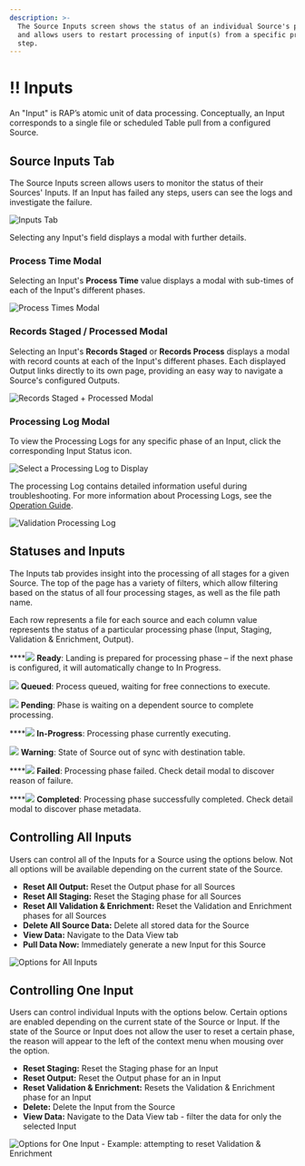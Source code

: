 ```yaml
---
description: >-
  The Source Inputs screen shows the status of an individual Source's processing
  and allows users to restart processing of input(s) from a specific processing
  step.
---
```


# !! Inputs

An "Input" is RAP’s atomic unit of data processing. Conceptually, an Input corresponds to a single file or scheduled Table pull from a configured Source. 

## Source Inputs Tab <a id="validations-screen"></a>

The Source Inputs screen allows users to monitor the status of their Sources' Inputs. If an Input has failed any steps, users can see the logs and investigate the failure.

![Inputs Tab](../../.gitbook/assets/image%20%2840%29.png)

Selecting any Input's field displays a modal with further details.

### Process Time Modal

Selecting an Input's **Process Time** value displays a modal with sub-times of each of the Input's different phases.

![Process Times Modal](../../.gitbook/assets/image%20%2845%29.png)

### Records Staged / Processed Modal

Selecting an Input's **Records Staged** or **Records Process** displays a modal with record counts at each of the Input's different phases. Each displayed Output links directly to its own page, providing an easy way to navigate a Source's configured Outputs.

![Records Staged + Processed Modal](../../.gitbook/assets/image%20%2878%29.png)

### Processing Log Modal

To view the Processing Logs for any specific phase of an Input, click the corresponding Input Status icon.

![Select a Processing Log to Display](../../.gitbook/assets/image%20%28207%29.png)

The processing Log contains detailed information useful during troubleshooting. For more information about Processing Logs, see the [Operation Guide](../../operation-guide/).

![Validation Processing Log](../../.gitbook/assets/image%20%281%29.png)

## Statuses and Inputs

The Inputs tab provides insight into the processing of all stages for a given Source. The top of the page has a variety of filters, which allow filtering based on the status of all four processing stages, as well as the file path name.

Each row represents a file for each source and each column value represents the status of a particular processing phase \(Input, Staging, Validation & Enrichment, Output\).

\*\*\*\*![](../../.gitbook/assets/ready%20%281%29.png) **Ready**: Landing is prepared for processing phase – if the next phase is configured, it will automatically change to In Progress.

![](../../.gitbook/assets/queued.png) **Queued**: Process queued, waiting for free connections to execute.

![](../../.gitbook/assets/pending%20%281%29.png) **Pending**: Phase is waiting on a dependent source to complete processing.

\*\*\*\*![](../../.gitbook/assets/inprogress.png) **In-Progress**: Processing phase currently executing.

![](../../.gitbook/assets/warning.png) **Warning**: State of Source out of sync with destination table.

\*\*\*\*![](../../.gitbook/assets/failed.png) **Failed**: Processing phase failed. Check detail modal to discover reason of failure.

\*\*\*\*![](../../.gitbook/assets/completed.png) **Completed**: Processing phase successfully completed. Check detail modal to discover phase metadata.

## Controlling All Inputs

Users can control all of the Inputs for a Source using the options below. Not all options will be available depending on the current state of the Source.

* **Reset All Output:** Reset the Output phase for all Sources
* **Reset All Staging:** Reset the Staging phase for all Sources
* **Reset All Validation & Enrichment:** Reset the Validation and Enrichment phases for all Sources
* **Delete All Source Data:** Delete all stored data for the Source
* **View Data:** Navigate to the Data View tab
* **Pull Data Now:** Immediately generate a new Input for this Source

![Options for All Inputs](../../.gitbook/assets/image%20%28150%29.png)

## Controlling One Input

Users can control individual Inputs with the options below. Certain options are enabled depending on the current state of the Source or Input. If the state of the Source or Input does not allow the user to reset a certain phase, the reason will appear to the left of the context menu when mousing over the option.

* **Reset Staging:** Reset the Staging phase for an Input
* **Reset Output:** Reset the Output phase for an in Input
* **Reset Validation & Enrichment:** Resets the Validation & Enrichment phase for an Input
* **Delete:** Delete the Input from the Source
* **View Data:** Navigate to the Data View tab - filter the data for only the selected Input

![Options for One Input - Example: attempting to reset Validation &amp; Enrichment](../../.gitbook/assets/reset-reasons.png)

